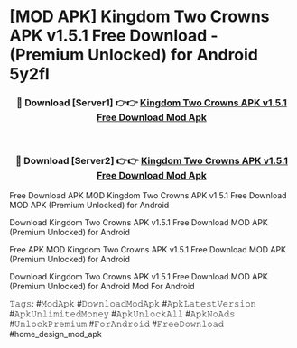 # [MOD APK] Kingdom Two Crowns APK v1.5.1 Free Download - (Premium Unlocked) for Android 5y2fl



<div align="center">
<h3>🔴 Download [Server1] 👉👉 <a href="https://momento.my/?title=Kingdom_Two_Crowns_APK_v1.5.1_Free_Download">Kingdom Two Crowns APK v1.5.1 Free Download Mod Apk</a></h3><br>

<h3>🔴 Download [Server2] 👉👉 <a href="https://momento.my/?title=Kingdom_Two_Crowns_APK_v1.5.1_Free_Download">Kingdom Two Crowns APK v1.5.1 Free Download Mod Apk</a></h3>
</div>



Free Download APK MOD Kingdom Two Crowns APK v1.5.1 Free Download MOD APK (Premium Unlocked) for Android

Download Kingdom Two Crowns APK v1.5.1 Free Download MOD APK (Premium Unlocked) for Android

Free APK MOD Kingdom Two Crowns APK v1.5.1 Free Download MOD APK (Premium Unlocked) for Android

Download Kingdom Two Crowns APK v1.5.1 Free Download MOD APK (Premium Unlocked) for Android Mod For Android

𝚃𝚊𝚐𝚜: #𝙼𝚘𝚍𝙰𝚙𝚔 #𝙳𝚘𝚠𝚗𝚕𝚘𝚊𝚍𝙼𝚘𝚍𝙰𝚙𝚔 #𝙰𝚙𝚔𝙻𝚊𝚝𝚎𝚜𝚝𝚅𝚎𝚛𝚜𝚒𝚘𝚗 #𝙰𝚙𝚔𝚄𝚗𝚕𝚒𝚖𝚒𝚝𝚎𝚍𝙼𝚘𝚗𝚎𝚢 #𝙰𝚙𝚔𝚄𝚗𝚕𝚘𝚌𝚔𝙰𝚕𝚕 #𝙰𝚙𝚔𝙽𝚘𝙰𝚍𝚜 #𝚄𝚗𝚕𝚘𝚌𝚔𝙿𝚛𝚎𝚖𝚒𝚞𝚖 #𝙵𝚘𝚛𝙰𝚗𝚍𝚛𝚘𝚒𝚍 #𝙵𝚛𝚎𝚎𝙳𝚘𝚠𝚗𝚕𝚘𝚊𝚍 #home_design_mod_apk
